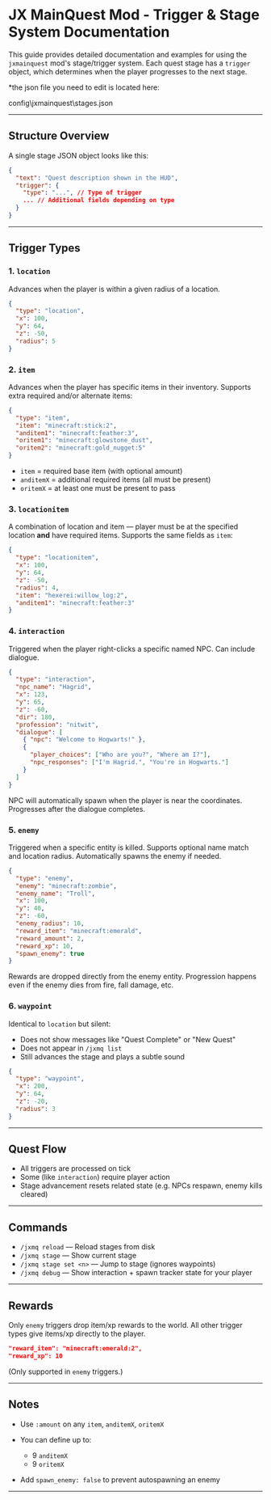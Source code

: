 # JX MainQuest Mod - Trigger & Stage System Documentation

This guide provides detailed documentation and examples for using the `jxmainquest` mod's stage/trigger system.
Each quest stage has a `trigger` object, which determines when the player progresses to the next stage.

*the json file you need to edit is located here:

config\jxmainquest\stages.json

---

## Structure Overview

A single stage JSON object looks like this:

```json
{
  "text": "Quest description shown in the HUD",
  "trigger": {
    "type": "...", // Type of trigger
    ... // Additional fields depending on type
  }
}
```

---

## Trigger Types

### 1. `location`

Advances when the player is within a given radius of a location.

```json
{
  "type": "location",
  "x": 100,
  "y": 64,
  "z": -50,
  "radius": 5
}
```

### 2. `item`

Advances when the player has specific items in their inventory.
Supports extra required and/or alternate items:

```json
{
  "type": "item",
  "item": "minecraft:stick:2",
  "anditem1": "minecraft:feather:3",
  "oritem1": "minecraft:glowstone_dust",
  "oritem2": "minecraft:gold_nugget:5"
}
```

* `item` = required base item (with optional amount)
* `anditemX` = additional required items (all must be present)
* `oritemX` = at least one must be present to pass

### 3. `locationitem`

A combination of location and item — player must be at the specified location **and** have required items.
Supports the same fields as `item`:

```json
{
  "type": "locationitem",
  "x": 100,
  "y": 64,
  "z": -50,
  "radius": 4,
  "item": "hexerei:willow_log:2",
  "anditem1": "minecraft:feather:3"
}
```

### 4. `interaction`

Triggered when the player right-clicks a specific named NPC.
Can include dialogue.

```json
{
  "type": "interaction",
  "npc_name": "Hagrid",
  "x": 123,
  "y": 65,
  "z": -60,
  "dir": 180,
  "profession": "nitwit",
  "dialogue": [
    { "npc": "Welcome to Hogwarts!" },
    {
      "player_choices": ["Who are you?", "Where am I?"],
      "npc_responses": ["I'm Hagrid.", "You're in Hogwarts."]
    }
  ]
}
```

NPC will automatically spawn when the player is near the coordinates.
Progresses after the dialogue completes.

### 5. `enemy`

Triggered when a specific entity is killed.
Supports optional name match and location radius.
Automatically spawns the enemy if needed.

```json
{
  "type": "enemy",
  "enemy": "minecraft:zombie",
  "enemy_name": "Troll",
  "x": 100,
  "y": 40,
  "z": -60,
  "enemy_radius": 10,
  "reward_item": "minecraft:emerald",
  "reward_amount": 2,
  "reward_xp": 10,
  "spawn_enemy": true
}
```

Rewards are dropped directly from the enemy entity.
Progression happens even if the enemy dies from fire, fall damage, etc.

### 6. `waypoint`

Identical to `location` but silent:

* Does not show messages like "Quest Complete" or "New Quest"
* Does not appear in `/jxmq list`
* Still advances the stage and plays a subtle sound

```json
{
  "type": "waypoint",
  "x": 200,
  "y": 64,
  "z": -20,
  "radius": 3
}
```

---

## Quest Flow

* All triggers are processed on tick
* Some (like `interaction`) require player action
* Stage advancement resets related state (e.g. NPCs respawn, enemy kills cleared)

---

## Commands

* `/jxmq reload` — Reload stages from disk
* `/jxmq stage` — Show current stage
* `/jxmq stage set <n>` — Jump to stage (ignores waypoints)
* `/jxmq debug` — Show interaction + spawn tracker state for your player

---

## Rewards

Only `enemy` triggers drop item/xp rewards to the world.
All other trigger types give items/xp directly to the player.

```json
"reward_item": "minecraft:emerald:2",
"reward_xp": 10
```

(Only supported in `enemy` triggers.)

---

## Notes

* Use `:amount` on any `item`, `anditemX`, `oritemX`
* You can define up to:

  * 9 `anditemX`
  * 9 `oritemX`
* Add `spawn_enemy: false` to prevent autospawning an enemy

---

